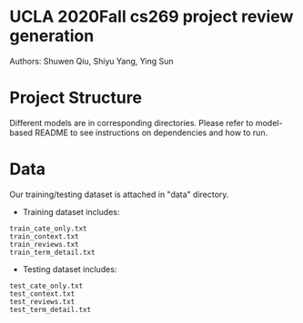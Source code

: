 # UCLA 2020Fall cs269 project review generation
Authors: Shuwen Qiu, Shiyu Yang, Ying Sun

# Project Structure
Different models are in corresponding directories. Please refer to model-based README to see instructions on dependencies and how to run.

# Data
Our training/testing dataset is attached in "data" directory.

* Training dataset includes:
```
train_cate_only.txt
train_context.txt
train_reviews.txt
train_term_detail.txt
```

* Testing dataset includes:
```
test_cate_only.txt
test_context.txt
test_reviews.txt
test_term_detail.txt
```
